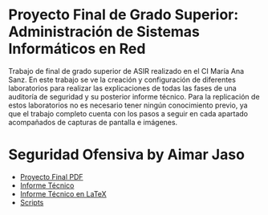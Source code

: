 # Proyecto Final de Grado Superior: Administración de Sistemas Informáticos en Red
Trabajo de final de grado superior de ASIR realizado en el CI María Ana Sanz. En este trabajo se ve la creación y configuración de diferentes laboratorios para realizar las explicaciones de todas las fases de una auditoría de seguridad y su posterior informe técnico. Para la replicación de estos laboratorios no es necesario tener ningún conocimiento previo, ya que el trabajo completo cuenta con los pasos a seguir en cada apartado acompañados de capturas de pantalla e imágenes.
# Seguridad Ofensiva by Aimar Jaso

+ [Proyecto Final PDF](ProyectoFinal_AimarJaso.pdf)
+ [Informe Técnico](InformeTécnico_AimarJaso.pdf)
+ [Informe Técnico en LaTeX](InformeTécnico_AimarJaso.tex)
+ [Scripts](scripts)
